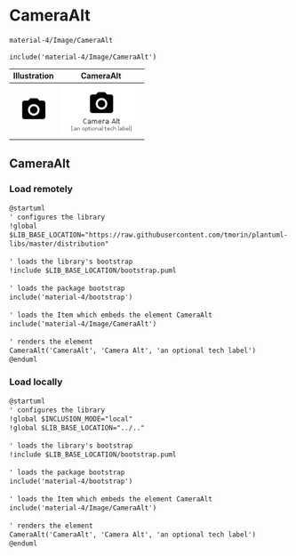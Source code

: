 # CameraAlt


```text
material-4/Image/CameraAlt
```

```text
include('material-4/Image/CameraAlt')
```



| Illustration | CameraAlt |
| :---: | :---: |
| ![illustration for Illustration](../../material-4/Image/CameraAlt.png) | ![illustration for CameraAlt](../../material-4/Image/CameraAlt.Local.png) |




## CameraAlt

### Load remotely
```plantuml
@startuml
' configures the library
!global $LIB_BASE_LOCATION="https://raw.githubusercontent.com/tmorin/plantuml-libs/master/distribution"

' loads the library's bootstrap
!include $LIB_BASE_LOCATION/bootstrap.puml

' loads the package bootstrap
include('material-4/bootstrap')

' loads the Item which embeds the element CameraAlt
include('material-4/Image/CameraAlt')

' renders the element
CameraAlt('CameraAlt', 'Camera Alt', 'an optional tech label')
@enduml
```

### Load locally
```plantuml
@startuml
' configures the library
!global $INCLUSION_MODE="local"
!global $LIB_BASE_LOCATION="../.."

' loads the library's bootstrap
!include $LIB_BASE_LOCATION/bootstrap.puml

' loads the package bootstrap
include('material-4/bootstrap')

' loads the Item which embeds the element CameraAlt
include('material-4/Image/CameraAlt')

' renders the element
CameraAlt('CameraAlt', 'Camera Alt', 'an optional tech label')
@enduml
```

